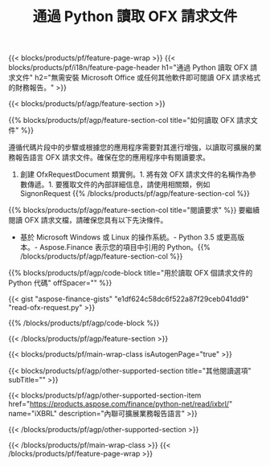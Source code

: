 ﻿---
title: 通過 Python 讀取 OFX 請求文件
description: OFX 請求文件讀取的示例代碼。使用 API 示例代碼在基於 Python 的應用程序中讀取批處理 OFX 請求文件。 
url: /zh-hant/python-net/read/ofx-request/
family: finance
platformtag: python
feature: read
informat: OFX request
outformat: 
otherformats: 
---
{{< blocks/products/pf/feature-page-wrap >}}
{{< blocks/products/pf/i18n/feature-page-header h1="通過 Python 讀取 OFX 請求文件" h2="無需安裝 Microsoft Office 或任何其他軟件即可閱讀 OFX 請求格式的財務報告。" >}}

{{< blocks/products/pf/agp/feature-section >}}

{{% blocks/products/pf/agp/feature-section-col title="如何讀取 OFX 請求文件" %}}

遵循代碼片段中的步驟或根據您的應用程序需要對其進行增強，以讀取可擴展的業務報告語言 OFX 請求文件。確保在您的應用程序中有閱讀要求。

1. 創建 OfxRequestDocument 類實例。1. 將有效 OFX 請求文件的名稱作為參數傳遞。1. 要獲取文件的內部詳細信息，請使用相關類，例如 SignonRequest
{{% /blocks/products/pf/agp/feature-section-col %}}

{{% blocks/products/pf/agp/feature-section-col title="閱讀要求" %}}
要繼續閱讀 OFX 請求文檔，請確保您具有以下先決條件。 
- 基於 Microsoft Windows 或 Linux 的操作系統。- Python 3.5 或更高版本。- Aspose.Finance 表示您的項目中引用的 Python。{{% /blocks/products/pf/agp/feature-section-col %}}

{{% blocks/products/pf/agp/code-block title="用於讀取 OFX 個請求文件的 Python 代碼" offSpacer="" %}}

{{< gist "aspose-finance-gists" "e1df624c58dc6f522a87f29ceb041dd9" "read-ofx-request.py" >}}

{{% /blocks/products/pf/agp/code-block %}}

{{< /blocks/products/pf/agp/feature-section >}}

{{< blocks/products/pf/main-wrap-class isAutogenPage="true" >}}

{{< blocks/products/pf/agp/other-supported-section title="其他閱讀選項" subTitle="" >}}

{{< blocks/products/pf/agp/other-supported-section-item href="https://products.aspose.com/finance/python-net/read/ixbrl/" name="iXBRL" description="內聯可擴展業務報告語言" >}}

{{< /blocks/products/pf/agp/other-supported-section >}}

{{< /blocks/products/pf/main-wrap-class >}}
{{< /blocks/products/pf/feature-page-wrap >}}